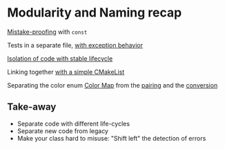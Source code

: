 # Modularity and Naming recap

[Mistake-proofing](https://github.com/code-craft-a1/well-named-in-cpp-bhumikaadobe/blob/2c41cced4edcf665ef9e3d5b33ace4bab2cd09b2/ColorDefs.cpp) with `const`

Tests in a separate file, [with exception behavior](https://github.com/code-craft-a1/well-named-in-js-rekha-m/blob/9e79a6f1ea975dc93230238540d09b8721db594d/app/test/ColorPairTest.js)

[Isolation of code with stable lifecycle](https://github.com/code-craft-a1/well-named-in-cpp-Shivsharma779/blob/a352ffd32116cad6db2ad18a36018336843a6850/ColorPair.hpp)

Linking together [with a simple CMakeList](https://github.com/code-craft-a1/well-named-in-cpp-KaranSingh1301/blob/ca7062e28341f1edbd57a484f826385e9e4feb94/CMakeLists.txt)

Separating the color enum [Color Map](https://github.com/code-craft-a1/well-named-in-cpp-KaranSingh1301/blob/ca7062e28341f1edbd57a484f826385e9e4feb94/ColorMap.h) from the [pairing](https://github.com/code-craft-a1/well-named-in-cpp-KaranSingh1301/blob/ca7062e28341f1edbd57a484f826385e9e4feb94/ColorPair.cpp) and the [conversion](https://github.com/code-craft-a1/well-named-in-cpp-KaranSingh1301/blob/ca7062e28341f1edbd57a484f826385e9e4feb94/ColorUtils.cpp)

## Take-away

- Separate code with different life-cycles
- Separate new code from legacy
- Make your class hard to misuse: "Shift left" the detection of errors
